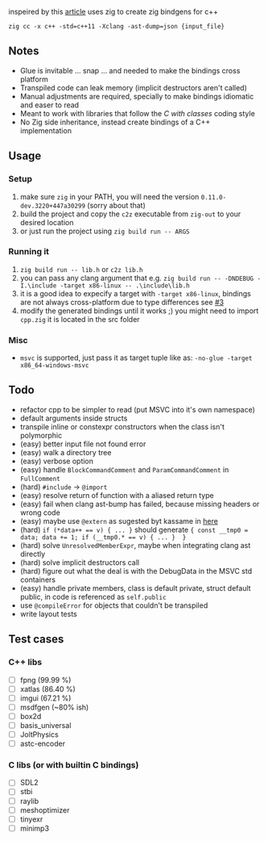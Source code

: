 inspeired by this [article](https://floooh.github.io/2020/08/23/sokol-bindgen.html) uses zig to create zig bindgens for c++

`zig cc -x c++ -std=c++11 -Xclang -ast-dump=json {input_file}`


## Notes

- Glue is invitable ... snap ... and needed to make the bindings cross platform
- Transpiled code can leak memory (implicit destructors aren't called)
- Manual adjustments are required, specially to make bindings idiomatic and easer to read
- Meant to work with libraries that follow the *C with classes* coding style
- No Zig side inheritance, instead create bindings of a C++ implementation

## Usage

### Setup

1. make sure `zig` in your PATH, you will need the version `0.11.0-dev.3220+447a30299` (sorry about that)
2. build the project and copy the `c2z` executable from `zig-out` to your desired location
3. or just run the project using `zig build run -- ARGS`

### Running it

1. `zig build run -- lib.h` or `c2z lib.h`
2. you can pass any clang argument that e.g. `zig build run -- -DNDEBUG -I.\include -target x86-linux -- .\include\lib.h`
3. it is a good idea to expecify a target with `-target x86-linux`, bindings are not always cross-platform due to type differences see [#3](https://github.com/lassade/c2z/issues/3)
4. modify the generated bindings until it works ;) you might need to import `cpp.zig` it is located in the src folder

### Misc

- `msvc` is supported, just pass it as target tuple like as: `-no-glue -target x86_64-windows-msvc`

## Todo

- refactor cpp to be simpler to read (put MSVC into it's own namespace)
- default arguments inside structs
- transpile inline or constexpr constructors when the class isn't polymorphic
- (easy) better input file not found error
- (easy) walk a directory tree
- (easy) verbose option
- (easy) handle `BlockCommandComment` and `ParamCommandComment` in `FullComment`
- (hard) `#include` -> `@import`
- (easy) resolve return of function with a aliased return type
- (easy) fail when clang ast-bump has failed, because missing headers or wrong code
- (easy) maybe use `@extern` as sugested byt kassame in [here](https://github.com/lassade/c2z/issues/1#issuecomment-1608463661)
- (hard) `if (*data++ == v) { ... }` should generate `{ const __tmp0 = data; data += 1; if (__tmp0.* == v) { ... }  }`
- (hard) solve `UnresolvedMemberExpr`, maybe when integrating clang ast directly
- (hard) solve implicit destructors call
- (hard) figure out what the deal is with the DebugData in the MSVC std containers 
- (easy) handle private members, class is default private, struct default public, in code is referenced as `self.public`
- use `@compileError` for objects that couldn't be transpiled
- write layout tests

## Test cases

### C++ libs

- [ ] fpng (99.99 %)
- [ ] xatlas (86.40 %)
- [ ] imgui (67.21 %)
- [ ] msdfgen (~80% ish)
- [ ] box2d
- [ ] basis_universal
- [ ] JoltPhysics
- [ ] astc-encoder

### C libs (or with builtin C bindings)

- [ ] SDL2
- [ ] stbi
- [ ] raylib
- [ ] meshoptimizer
- [ ] tinyexr
- [ ] minimp3

